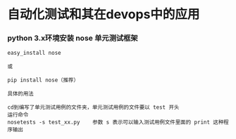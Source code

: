 自动化测试和其在devops中的应用
===============================================



### python 3.x环境安装 nose 单元测试框架
```
easy_install nose

或

pip install nose（推荐）

具体的用法

cd到编写了单元测试用例的文件夹，单元测试用例的文件要以 test 开头
运行命令
nosetests -s test_xx.py    参数 s 表示可以输入测试用例文件里面的 print 这种程序输出

```
















